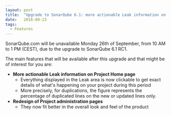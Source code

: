 ```yaml
---
layout: post
title:  "Upgrade to SonarQube 6.1: more actionable Leak information on your project home page"
date:   2016-09-23
tags:
  - Features
---
```


SonarQube.com will be unavailable Monday 26th of September, from 10 AM to 1 PM (CEST), due to the upgrade
to SonarQube 6.1 RC1.

The main features that will be available after this upgrade and that might be of
interest for you are:

- **More actionable Leak information on Project Home page**
  - Everything displayed in the Leak area is now clickable to get exact details of what's happening on your project during this period
  - More precisely, for duplications, the figure represents the percentage of duplicated lines on the new or updated lines only.
- **Redesign of Project administration pages**
  - They now fit better in the overall look and feel of the product
